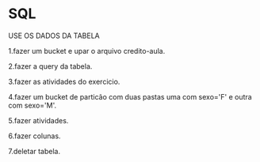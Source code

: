 # SQL

USE OS DADOS DA TABELA

1.fazer um bucket e upar o arquivo credito-aula.

2.fazer a query da tabela.

3.fazer as atividades do exercicio.

4.fazer um bucket de particão com duas pastas uma com sexo='F' e outra com sexo='M'.

5.fazer atividades.

6.fazer colunas.

7.deletar tabela.
